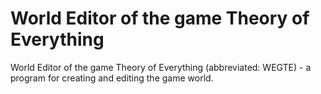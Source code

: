 # World Editor of the game Theory of Everything

World Editor of the game Theory of Everything (abbreviated: WEGTE) - a program for creating and editing the game world.